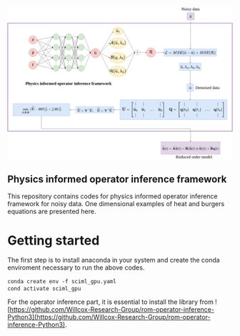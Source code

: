 <p align="center">
<img src="images/phy_inf_op.png"
     alt="Physics informed operator inference framework"
     width="700"/>
</p>




## Physics informed operator inference framework
This repository contains codes for physics informed operator inference framework for noisy data. One dimensional examples of heat and burgers equations are presented here.


# Getting started
The first step is to install anaconda in your system
and create the conda enviroment necessary to run the above codes.

```
conda create env -f sciml_gpu.yaml
cond activate sciml_gpu
```

For the operator inference part, it is essential to install the library from ![https://github.com/Willcox-Research-Group/rom-operator-inference-Python3](https://github.com/Willcox-Research-Group/rom-operator-inference-Python3). 

